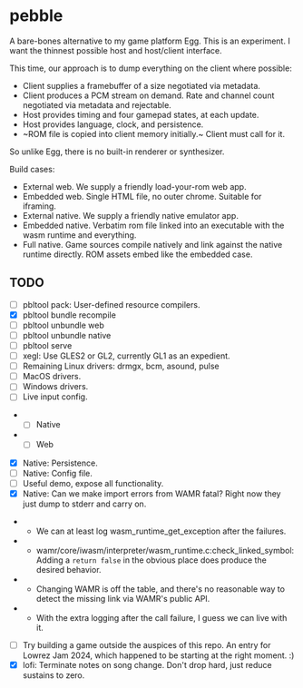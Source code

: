 # pebble

A bare-bones alternative to my game platform Egg.
This is an experiment.
I want the thinnest possible host and host/client interface.

This time, our approach is to dump everything on the client where possible:
- Client supplies a framebuffer of a size negotiated via metadata.
- Client produces a PCM stream on demand. Rate and channel count negotiated via metadata and rejectable.
- Host provides timing and four gamepad states, at each update.
- Host provides language, clock, and persistence.
- ~ROM file is copied into client memory initially.~ Client must call for it.

So unlike Egg, there is no built-in renderer or synthesizer.

Build cases:
- External web. We supply a friendly load-your-rom web app.
- Embedded web. Single HTML file, no outer chrome. Suitable for iframing.
- External native. We supply a friendly native emulator app.
- Embedded native. Verbatim rom file linked into an executable with the wasm runtime and everything.
- Full native. Game sources compile natively and link against the native runtime directly. ROM assets embed like the embedded case.

## TODO

- [ ] pbltool pack: User-defined resource compilers.
- [x] pbltool bundle recompile
- [ ] pbltool unbundle web
- [ ] pbltool unbundle native
- [ ] pbltool serve
- [ ] xegl: Use GLES2 or GL2, currently GL1 as an expedient.
- [ ] Remaining Linux drivers: drmgx, bcm, asound, pulse
- [ ] MacOS drivers.
- [ ] Windows drivers.
- [ ] Live input config.
- - [ ] Native
- - [ ] Web
- [x] Native: Persistence.
- [ ] Native: Config file.
- [ ] Useful demo, expose all functionality.
- [x] Native: Can we make import errors from WAMR fatal? Right now they just dump to stderr and carry on.
- - We can at least log wasm_runtime_get_exception after the failures.
- - wamr/core/iwasm/interpreter/wasm_runtime.c:check_linked_symbol: Adding a `return false` in the obvious place does produce the desired behavior.
- - Changing WAMR is off the table, and there's no reasonable way to detect the missing link via WAMR's public API.
- - With the extra logging after the call failure, I guess we can live with it.
- [ ] Try building a game outside the auspices of this repo. An entry for Lowrez Jam 2024, which happened to be starting at the right moment. :)
- [x] lofi: Terminate notes on song change. Don't drop hard, just reduce sustains to zero.
